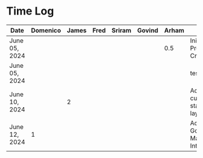 # Time Log

| Date          | Domenico | James | Fred | Sriram | Govind | Arham | Task                          |
|---------------|----------|-------|------|--------|--------|-------|-------------------------------|
| June 05, 2024 |          |       |      |        |        | 0.5   | Inital Project File Creation  |
| June 05, 2024 |          |       |      |        |        |       | test_task_0                   |
| June 10, 2024 |          |      2|      |        |        |       | Added current trip status bar layout|
| June 12, 2024 |         1|       |      |        |        |       | Added Google Maps Integration |
